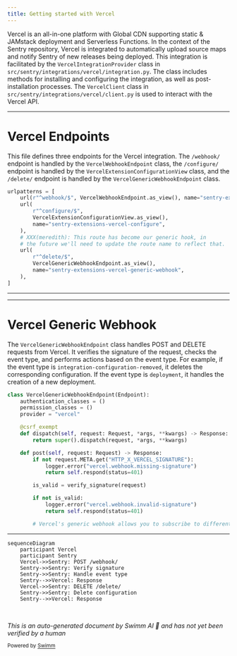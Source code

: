 ```yaml
---
title: Getting started with Vercel
---
```

Vercel is an all-in-one platform with Global CDN supporting static & JAMstack deployment and Serverless Functions. In the context of the Sentry repository, Vercel is integrated to automatically upload source maps and notify Sentry of new releases being deployed. This integration is facilitated by the `VercelIntegrationProvider` class in `src/sentry/integrations/vercel/integration.py`. The class includes methods for installing and configuring the integration, as well as post-installation processes. The `VercelClient` class in `src/sentry/integrations/vercel/client.py` is used to interact with the Vercel API.

<SwmSnippet path="/src/sentry/integrations/vercel/urls.py" line="8">

---

# Vercel Endpoints

This file defines three endpoints for the Vercel integration. The `/webhook/` endpoint is handled by the `VercelWebhookEndpoint` class, the `/configure/` endpoint is handled by the `VercelExtensionConfigurationView` class, and the `/delete/` endpoint is handled by the `VercelGenericWebhookEndpoint` class.

```python
urlpatterns = [
    url(r"^webhook/$", VercelWebhookEndpoint.as_view(), name="sentry-extensions-vercel-webhook"),
    url(
        r"^configure/$",
        VercelExtensionConfigurationView.as_view(),
        name="sentry-extensions-vercel-configure",
    ),
    # XXX(meredith): This route has become our generic hook, in
    # the future we'll need to update the route name to reflect that.
    url(
        r"^delete/$",
        VercelGenericWebhookEndpoint.as_view(),
        name="sentry-extensions-vercel-generic-webhook",
    ),
]
```

---

</SwmSnippet>

<SwmSnippet path="/src/sentry/integrations/vercel/generic_webhook.py" line="128">

---

# Vercel Generic Webhook

The `VercelGenericWebhookEndpoint` class handles POST and DELETE requests from Vercel. It verifies the signature of the request, checks the event type, and performs actions based on the event type. For example, if the event type is `integration-configuration-removed`, it deletes the corresponding configuration. If the event type is `deployment`, it handles the creation of a new deployment.

```python
class VercelGenericWebhookEndpoint(Endpoint):
    authentication_classes = ()
    permission_classes = ()
    provider = "vercel"

    @csrf_exempt
    def dispatch(self, request: Request, *args, **kwargs) -> Response:
        return super().dispatch(request, *args, **kwargs)

    def post(self, request: Request) -> Response:
        if not request.META.get("HTTP_X_VERCEL_SIGNATURE"):
            logger.error("vercel.webhook.missing-signature")
            return self.respond(status=401)

        is_valid = verify_signature(request)

        if not is_valid:
            logger.error("vercel.webhook.invalid-signature")
            return self.respond(status=401)

        # Vercel's generic webhook allows you to subscribe to different events,
```

---

</SwmSnippet>

```mermaid
sequenceDiagram
    participant Vercel
    participant Sentry
    Vercel->>Sentry: POST /webhook/
    Sentry->>Sentry: Verify signature
    Sentry->>Sentry: Handle event type
    Sentry-->>Vercel: Response
    Vercel->>Sentry: DELETE /delete/
    Sentry->>Sentry: Delete configuration
    Sentry-->>Vercel: Response
```

&nbsp;

*This is an auto-generated document by Swimm AI 🌊 and has not yet been verified by a human*

<SwmMeta version="3.0.0" repo-id="Z2l0aHViJTNBJTNBZGVtby1zZW50cnklM0ElM0Fzd2ltbWlv" repo-name="demo-sentry"><sup>Powered by [Swimm](/)</sup></SwmMeta>
